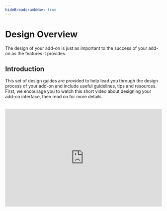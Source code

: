```yaml
---
hideBreadcrumbNav: true
---
```


# Design Overview

The design of your add-on is just as important to the success of your add-on as the features it provides. 

## Introduction

This set of design guides are provided to help lead you through the design process of your add-on and include useful guidelines, tips and resources. First, we encourage you to watch this short video about designing your add-on interface, then read on for more details. <br/><br/>

<div style="display: flex; justify-content: center;">
    <iframe width="560" height="315" src="https://www.youtube.com/embed/E9atPm5djco?si=QbafmhPAKJa6R4rI" title="Designing Add-on Interfaces" frameborder="0" allow="accelerometer; autoplay; clipboard-write; encrypted-media; gyroscope; picture-in-picture; web-share" allowfullscreen></iframe>  
</div>
